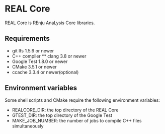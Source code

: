 # REAL Core
REAL Core is REnju AnaLysis Core libraries.

## Requirements
* git lfs 1.5.6 or newer
* C++ compiler
** clang 3.8 or newer
* Google Test 1.8.0 or newer
* CMake 3.5.1 or newer
* ccache 3.3.4 or newer(optional)

## Environment variables
Some shell scripts and CMake require the following environment variables:
* REALCORE_DIR:  the top directory of the REAL Core
* GTEST_DIR: the top directory of the Google Test
* MAKE_JOB_NUMBER: the number of jobs to compile C++ files simultaneously

